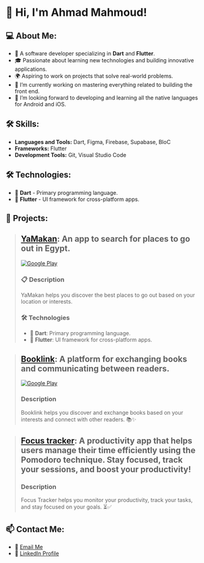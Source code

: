 # 👋 Hi, I'm Ahmad Mahmoud!

## 💻 About Me:
- 💼 A software developer specializing in **Dart** and **Flutter**.
- 🎓 Passionate about learning new technologies and building innovative applications.
- 🌍 Aspiring to work on projects that solve real-world problems.
- 🔭 I’m currently working on mastering everything related to building the front end.
- 🌱 I’m looking forward to developing and learning all the native languages ​​for Android and iOS.

## 🛠️ Skills:
- **Languages and Tools:**  Dart, Figma, Firebase, Supabase, BloC
- **Frameworks:** Flutter  
- **Development Tools:** Git, Visual Studio Code  

## 🛠️ Technologies:
- 🏹 **Dart** - Primary programming language.  
- 📱 **Flutter** - UI framework for cross-platform apps.

## 🌟 Projects:

>## [YaMakan](https://github.com/AhmadMahdaly/Yamakan): An app to search for places to go out in Egypt.
>[![Google Play](https://img.shields.io/badge/Download-Google_Play-34A853?style=for-the-badge&logo=google-play&logoColor=white)](https://play.google.com/store/apps/details?id=com.mahdaly.yamakanID)
>### 📋 Description
>YaMakan helps you discover the best places to go out based on your location or interests.
>### 🛠️ Technologies
>- 🏹 **Dart**: Primary programming language.  
>- 📱 **Flutter**: UI framework for cross-platform apps.  


>## [Booklink](https://github.com/AhmadMahdaly/Booklink): A platform for exchanging books and communicating between readers.
>[![Google Play](https://img.shields.io/badge/Download-Google_Play-34A853?style=for-the-badge&logo=google-play&logoColor=white)](https://play.google.com/store/apps/details?id=com.mahdaly.booklink)
>### Description
>Booklink helps you discover and exchange books based on your interests and connect with other readers. 📚✨


>## [Focus tracker](https://github.com/AhmadMahdaly/Focus_tracker): A productivity app that helps users manage their time efficiently using the Pomodoro technique. Stay focused, track your sessions, and boost your productivity!
>### Description
>Focus Tracker helps you monitor your productivity, track your tasks, and stay focused on your goals. ⏳✅



## 📫 Contact Me:
- 💌 [Email Me](ahmed.mahdaly86@gmail.com)  
- 🔗 [LinkedIn Profile](https://www.linkedin.com/in/ahmed-mahdaly/) 
